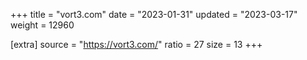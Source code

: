 +++
title = "vort3.com"
date = "2023-01-31"
updated = "2023-03-17"
weight = 12960

[extra]
source = "https://vort3.com/"
ratio = 27
size = 13
+++
